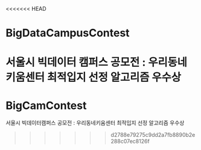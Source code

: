 <<<<<<< HEAD
# BigDataCampusContest
서울시 빅데이터 캠퍼스 공모전 : 우리동네키움센터 최적입지 선정 알고리즘 우수상
=======
# BigCamContest
서울시 빅데이터캠퍼스 공모전 : 우리동네키움센터 최적입지 선정 알고리즘 우수상
>>>>>>> d2788e79275c9dd2a7fb8890b2e288c07ec8126f
